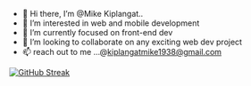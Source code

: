 - 👋 Hi there, I’m @Mike Kiplangat..
- 👀 I’m interested in web and mobile development
- 🌱 I’m currently focused on front-end dev
- 💞️ I’m looking to collaborate on any exciting web dev project
- 📫 reach out to me ...@kiplangatmike1938@gmail.com

<!---
kiplangatmike/kiplangatmike is a ✨ special ✨ repository because its `README.md` (this file) appears on your GitHub profile.
You can click the Preview link to take a look at your changes.
--->
[![GitHub Streak](https://streak-stats.demolab.com?user=kiplangatmike&theme=dark&border_radius=3.3)](https://git.io/streak-stats) 
